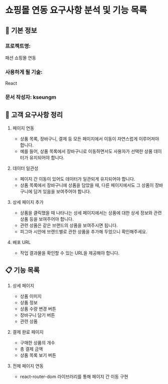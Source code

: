 # 쇼핑몰 연동 요구사항 분석 및 기능 목록

## 📌 기본 정보

### 프로젝트명:

패션 쇼핑몰 연동

### 사용하게 될 기술:

React

### 문서 작성자: kseungm

## 📝 고객 요구사항 정리

1. 페이지 연동

   - 상품 목록, 장바구니, 결제 등 모든 페이지에서 이동이 자연스럽게 이루어져야 합니다.
   - 예를 들어, 상품 목록에서 장바구니로 이동하면서도 사용자가 선택한 상품 데이터가 유지되어야 합니다.

2. 데이터 일관성

   - 페이지 간 이동이 있어도 데이터가 일관되게 유지되어야 합니다.
   - 상품 목록에서 장바구니에 상품을 담았을 때, 다른 페이지에서도 그 상품이 장바구니에 담겨 있음을 보여주어야 합니다.

3. 상세 페이지 추가

   - 상품을 클릭했을 때 나타나는 상세 페이지에서는 상품에 대한 상세 정보와 관련 상품 등을 보여주어야 합니다.
   - 관련 상품은 같은 브랜드의 상품을 보여주시면 됩니다.
   - 피그마 시안에 브랜드별로 관한 상품을 추가해 두었으니 확인해주세요.

4. 배포 URL

   - 작업 결과물을 확인할 수 있는 URL을 제공해야 합니다.

## 📋 기능 목록

1. 상세 페이지
   - 상품 이미지
   - 상품 정보
   - 상품 수량 변경 버튼
   - 장바구니 담기 버튼
   - 관련 상품
2. 결제 완료 페이지

   - 구매한 상품의 개수
   - 총 결제 금액
   - 상품 목록 보기 버튼

3. 전체 페이지 연동
   - react-router-dom 라이브러리를 통해 페이지 간 이동 구현
